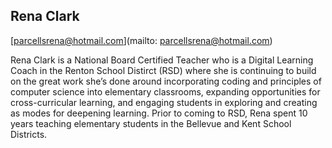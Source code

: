 ## Rena Clark

[parcellsrena@hotmail.com](mailto: parcellsrena@hotmail.com)

Rena Clark is a National Board Certified Teacher who is a Digital Learning Coach in the Renton School Distirct (RSD) where she is continuing to build on the great work she’s done around incorporating coding and principles of computer science into elementary classrooms, expanding opportunities for cross-curricular learning, and engaging students in exploring and creating as modes for deepening learning. Prior to coming to RSD, Rena spent 10 years teaching elementary students in the Bellevue and Kent School Districts.
